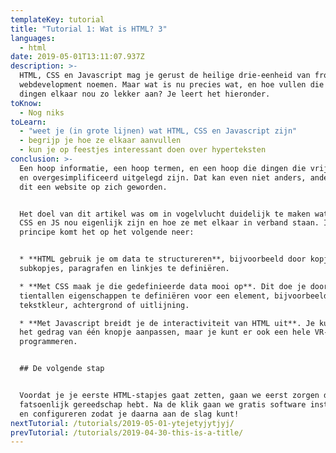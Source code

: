 ```yaml
---
templateKey: tutorial
title: "Tutorial 1: Wat is HTML? 3"
languages:
  - html
date: 2019-05-01T13:11:07.937Z
description: >-
  HTML, CSS en Javascript mag je gerust de heilige drie-eenheid van front-end
  webdevelopment noemen. Maar wat is nu precies wat, en hoe vullen die drie
  dingen elkaar nou zo lekker aan? Je leert het hieronder.
toKnow:
  - Nog niks
toLearn:
  - "weet je (in grote lijnen) wat HTML, CSS en Javascript zijn"
  - begrijp je hoe ze elkaar aanvullen
  - kun je op feestjes interessant doen over hyperteksten
conclusion: >-
  Een hoop informatie, een hoop termen, en een hoop die dingen die vrij abstract
  en overgesimplificeerd uitgelegd zijn. Dat kan even niet anders, anders was
  dit een website op zich geworden.


  Het doel van dit artikel was om in vogelvlucht duidelijk te maken wat HTML,
  CSS en JS nou eigenlijk zijn en hoe ze met elkaar in verband staan. In
  principe komt het op het volgende neer:


  * **HTML gebruik je om data te structureren**, bijvoorbeeld door kopjes,
  subkopjes, paragrafen en linkjes te definiëren.

  * **Met CSS maak je die gedefinieerde data mooi op**. Dit doe je door
  tientallen eigenschappen te definiëren voor een element, bijvoorbeeld de
  tekstkleur, achtergrond of uitlijning.

  * **Met Javascript breidt je de interactiviteit van HTML uit**. Je kunt ermee
  het gedrag van één knopje aanpassen, maar je kunt er ook een hele VR-game in
  programmeren.


  ## De volgende stap


  Voordat je je eerste HTML-stapjes gaat zetten, gaan we eerst zorgen dat je
  fatsoenlijk gereedschap hebt. Na de klik gaan we gratis software installeren
  en configureren zodat je daarna aan de slag kunt!
nextTutorial: /tutorials/2019-05-01-ytejetyjytjyj/
prevTutorial: /tutorials/2019-04-30-this-is-a-title/
---
```


<video-embed-pagepart file="undefined" embedcode="dQw4w9WgXcQ"  platform="youtube" title="HTML - data, structuur, en verder niks" caption="undefined"></video-embed-pagepart>

<text-pagepart title="undefined" text="HTML is de afkorting voor **HyperText Markup Language**. Mocht je ‘hypertext’ heel fancy of juist intimiderend vinden klinken, heb ik slecht of juist goed nieuws voor je; hyperteksten zijn teksten die met elkaar verbonden zijn door hyperlinks, oftewel linkjes zoals je die al duizenden keren gezien hebt. Nu is dat de gewoonste zaak van de wereld, maar in een tijd waar je elke keer terug moest naar een index als je andere informatie wilde opvragen waren zulke koppelingen in een tekst revolutionair.{{newline}}{{newline}}Tot zover het hypertext-deel, dan hebben we nog ‘markup language’ over. Direct vertaald zou dat ‘opmaaktaal’ worden, en daar wordt het een beetje verwarrend. Als je slechts één ding over HTML onthoudt, laat het dan dit zijn; **je gebruikt HTML niet om te bepalen hoe data eruitziet, maar om te beschrijven wat voor data het ís.**{{newline}}{{newline}}Stel je een boek voor, zonder hoofdstukken, koppen, subkoppen en paragrafen. Ook geen paginanummers, gewoon een onophoudelijke lap tekst van 300 pagina’s lang. Probeer nu maar eens iets snel op te zoeken, of te begrijpen welke teksten bij elkaar horen of waar een hoofdstuk eindigt. Gaat je niet lukken."></text-pagepart>

<code-pagepart title="undefined" language="html" caption="undefined" code="<!DOCTYPE html>{{newline}}<html>{{newline}}<head>{{newline}}  <title>HTML Tutorial</title>{{newline}}</head>{{newline}}<body>{{newline}}  <h1>This is a heading</h1>{{newline}}  <p>This is a paragraph.</p>{{newline}}</body>{{newline}}</html>" text="Met HTML breng je structuur aan in data. Die zin daar? Da’s een subkop. Dat stukje? Een paragraaf. Die paar woorden? Maak daar een linkje van. Al die dingen bij elkaar? Die horen allemaal bij hetzelfde artikel. Hóe je dat precies aangeeft is voor nu nog niet belangrijk, daar komen we nog uitgebreid op terug in andere artikelen."></code-pagepart>

<text-pagepart title="CSS - make-up voor je markup" text="**Met CSS laat je je gestructureerde data er mooi uitzien.** Alle websites zijn van hetzelfde spul gemaakt (HTML), maar dankzij CSS zien ze er allemaal anders uit. CSS staat voor **Cascading Style Sheets**, waarbij ‘cascading’ belangrijk is. Dat betekent namelijk ‘overervend’. Dat overerven is best een dingetje, voor nu te ingewikkeld om snel maar duidelijk uit te kunnen leggen. Waar het op neerkomt is dat eigenschappen overal doorgevoerd worden totdat je expliciet aangeeft dat dat niet moet gebeuren. Lekker vaag, ik weet het, maar ook hier gaan we nog op terugkomen.{{newline}}{{newline}}Wat zijn die ‘eigenschappen’ dan? Met CSS kun je meer dan je lief is! Zomaar een paar dingen die je aan kunt geven:{{newline}}{{newline}}* _positionering_{{newline}}* afmetingen{{newline}}* _tekstgrootte_{{newline}}* tekstuitlijning{{newline}}* _lettertypes_{{newline}}* kleuren{{newline}}*  _achtergrondafbeeldingen_{{newline}}* animaties en transities{{newline}}* _marges_{{newline}}* schaling, rotatie{{newline}}* _randen_{{newline}}* schaduwen{{newline}}* _woordafbr_{{newline}}* eking{{newline}}{{newline}}En zo kan die lijst nog wel eventjes doorgaan. Met CSS kun je een complete kermis maken van je pagina’s, de kunst is om dat niet te laten gebeuren."></text-pagepart>

<note-pagepart title="undefined" text="Wil je op een juiste manier CSS gebruiken, zul je eerst fatsoenlijke HTML moeten leren schrijven."></note-pagepart>

<text-pagepart title="undefined" text="Je kunt met CSS heel goed slecht geschreven HTML wegplamuren, maar dan ga je gegarandeerd tegen problemen aanlopen. Je site onderhouden wordt een nachtmerrie, of op sommige devices zien je pagina’s er niet uit, of alles ziet er juist wél super sexy uit maar je bent niet te vinden in zoekresultaten omdat Google niks van de structuur van je website snapt. Correcte HTML is gelukkig automatisch makkelijker op te maken met simpelere CSS. Alsof het ervoor gemaakt is ;)"></text-pagepart>

<code-example-pagepart embedcode="NmudS" userid="zalum" title="Probeer het zelf" output="html,css,js,result,html,css,js,result" caption="undefined"></code-example-pagepart>

<text-pagepart title="Javascript - voegt interactiviteit toe" text="Van zichzelf is HTML niet bijzonder interactief. Ja, je kunt op linkjes klikken, een videootje laten afspelen en een formuliertje invullen, maar verder is het voornamelijk een combinatie van tekst lezen en plaatjes kijken.{{newline}}{{newline}}Dat kan meer dan genoeg zijn om je doel te bereiken, maar vaak heb je toch een beetje extra functionaliteit nodig. Dat kan iets kleins zijn zoals een navigatiemenu dat pas tevoorschijn komt als je op een knopje drukt, maar dat kan ook een bestelformulier zijn dat uit meerdere stappen bestaat met ingewikkelde validatie, of een chatvenster of een hele online game.{{newline}}{{newline}}Dat gaat je niet lukken met alleen maar HTML, daar heb je Javascript voor nodig - of JS zoals hippe mensen het noemen, want dat scheelt een hele lettergreep. Met Javascript kun je het zo gek niet bedenken of je krijgt het voor elkaar, maar zoals iemands oom ooit zei: _with great power comes great responsibility_.{{newline}}{{newline}}Want ook al zou je een explosie kunnen laten horen elke keer als iemand een toets indrukt, betekent dat nog niet dat het ook daadwerkelijk een goed idee is. Het is net als bij CSS; je kunt met Javascript een hele kermis van je website maken, je kunt er (tot een bepaald punt) slechte HTML mee verbloemen, maar het is voor iedereen om ontelbaar veel redenen stukken fijner als je Javascript gebruikt om een goed HTML-fundament uit te breiden met functionaliteit, om met je HTML - en CSS - mee te werken in plaats van ertegen."></text-pagepart>

<image-pagepart image="/img/placeholder.png" alt="placeholder" title="undefined" caption="undefined"></image-pagepart>
